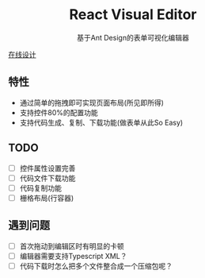 <div align='center'>
    <h1>React Visual Editor</h1>
    <p>基于Ant Design的表单可视化编辑器</p>
</div>

[在线设计](https://resonances.gitee.io/react-visual-editor)

## 特性
- 通过简单的拖拽即可实现页面布局(所见即所得)
- 支持控件80%的配置功能
- 支持代码生成、复制、下载功能(做表单从此So Easy)

## TODO
- [ ] 控件属性设置完善
- [ ] 代码文件下载功能
- [ ] 代码复制功能
- [ ] 栅格布局(行容器)

## 遇到问题
- [ ] 首次拖动到编辑区时有明显的卡顿
- [ ] 编辑器需要支持Typescript XML？
- [ ] 代码下载时怎么把多个文件整合成一个压缩包呢？